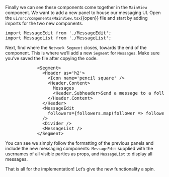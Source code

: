 Finally we can see these components come together in the `MainView` component. We want to add a new panel to house our messaging UI. Open the `ui/src/components/MainView.tsx`{{open}} file and start by adding imports for the two new components.

<pre class="file" data-target="clipboard">
import MessageEdit from './MessageEdit';
import MessageList from './MessageList';
</pre>

Next, find where the `Network Segment` closes, towards the end of the component. This is where we’ll add a new `Segment` for `Messages`. Make sure you’ve saved the file after copying the code.

<pre class="file" data-target="clipboard">
            &lt;Segment&gt;
              &lt;Header as='h2'&gt;
                &lt;Icon name='pencil square' /&gt;
                &lt;Header.Content&gt;
                  Messages
                  &lt;Header.Subheader&gt;Send a message to a follower&lt;/Header.Subheader&gt;
                &lt;/Header.Content&gt;
              &lt;/Header&gt;
              &lt;MessageEdit
                followers={followers.map(follower =&gt; follower.username)}
              /&gt;
              &lt;Divider /&gt;
              &lt;MessageList /&gt;
            &lt;/Segment&gt;
</pre>

You can see we simply follow the formatting of the previous panels and include the new messaging components: `MessageEdit` supplied with the usernames of all visible parties as props, and `MessageList` to display all messages.

That is all for the implementation! Let’s give the new functionality a spin.
